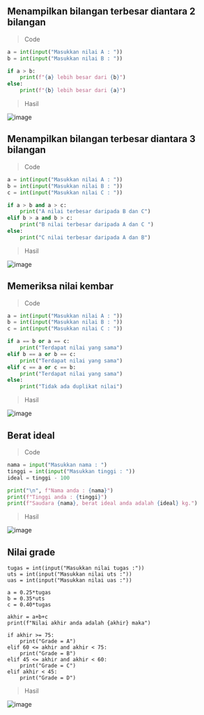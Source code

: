 ## Menampilkan bilangan terbesar diantara 2 bilangan 

> Code

```py
a = int(input("Masukkan nilai A : "))
b = int(input("Masukkan nilai B : "))

if a > b:
    print(f"{a} lebih besar dari {b}")
else:
    print(f"{b} lebih besar dari {a}")
```
> Hasil 

![image](https://user-images.githubusercontent.com/92983457/141611960-f968d5d9-74c7-4227-b22b-b2f6d664230a.png)

## Menampilkan bilangan terbesar diantara 3 bilangan 

> Code 

```py
a = int(input("Masukkan nilai A : "))
b = int(input("Masukkan nilai B : "))
c = int(input("Masukkan nilai C : "))

if a > b and a > c:
    print("A nilai terbesar daripada B dan C")
elif b > a and b > c:
    print("B nilai terbesar daripada A dan C ")
else:
    print("C nilai terbesar daripada A dan B")
```
> Hasil

![image](https://user-images.githubusercontent.com/92983457/141612086-f1505d41-e89c-47b0-855d-af09ddfecbea.png)

## Memeriksa nilai kembar

> Code

```py
a = int(input("Masukkan nilai A : "))
b = int(input("Masukkan nilai B : "))
c = int(input("Masukkan nilai C : "))

if a == b or a == c:
    print("Terdapat nilai yang sama")
elif b == a or b == c:
    print("Terdapat nilai yang sama")
elif c == a or c == b:
    print("Terdapat nilai yang sama") 
else: 
    print("Tidak ada duplikat nilai")
```
> Hasil

![image](https://user-images.githubusercontent.com/92983457/141612224-da3cabaf-b31c-4699-95eb-dcb1e00e1069.png)

## Berat ideal

> Code

```py
nama = input("Masukkan nama : ")
tinggi = int(input("Masukkan tinggi : "))
ideal = tinggi - 100

print("\n", f"Nama anda : {nama}")
print(f"Tinggi anda : {tinggi}")
print(f"Saudara {nama}, berat ideal anda adalah {ideal} kg.")
```
> Hasil 

![image](https://user-images.githubusercontent.com/92983457/141612618-09f5fabb-2fe7-498b-9e2e-3bc1f5b5f4da.png)

## Nilai grade

```Code
tugas = int(input("Masukkan nilai tugas :"))
uts = int(input("Masukkan nilai uts :"))
uas = int(input("Masukkan nilai uas :"))

a = 0.25*tugas
b = 0.35*uts
c = 0.40*tugas

akhir = a+b+c
print(f"Nilai akhir anda adalah {akhir} maka")

if akhir >= 75:
    print("Grade = A")
elif 60 <= akhir and akhir < 75:
    print("Grade = B")
elif 45 <= akhir and akhir < 60:
    print("Grade = C")
elif akhir < 45:
    print("Grade = D")
```

> Hasil

![image](https://user-images.githubusercontent.com/92983457/141612686-673b6882-5237-4625-91c8-6066fb70af09.png)


